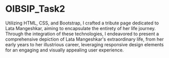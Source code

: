 # OIBSIP_Task2

Utilizing HTML, CSS, and Bootstrap, I crafted a tribute page dedicated to Lata Mangeshkar, aiming to encapsulate the entirety of her life journey. Through the integration of these technologies, I endeavored to present a comprehensive depiction of Lata Mangeshkar's extraordinary life, from her early years to her illustrious career, leveraging responsive design elements for an engaging and visually appealing user experience.
